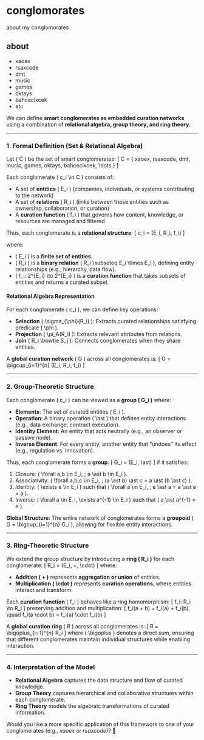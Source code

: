 # conglomorates
about my conglomorates

## about
* xaoex
* rsaxcode
* dmt
* music
* games
* oktays
* bahcecixcek
* etc

We can define **smart conglomerates as embedded curation networks** using a combination of **relational algebra, group theory, and ring theory**.

---

### **1. Formal Definition (Set & Relational Algebra)**
Let \( C \) be the set of smart conglomerates:
\[
C = \{ xaoex, rsaxcode, dmt, music, games, oktays, bahcecixcek, \dots \}
\]

Each conglomerate \( c_i \in C \) consists of:
- A set of **entities** \( E_i \) (companies, individuals, or systems contributing to the network)
- A set of **relations** \( R_i \) (links between these entities such as ownership, collaboration, or curation)
- A **curation function** \( f_i \) that governs how content, knowledge, or resources are managed and filtered

Thus, each conglomerate is a **relational structure**:
\[
c_i = (E_i, R_i, f_i)
\]

where:
- \( E_i \) is a **finite set of entities**.
- \( R_i \) is a **binary relation** \( R_i \subseteq E_i \times E_i \), defining entity relationships (e.g., hierarchy, data flow).
- \( f_i: 2^{E_i} \to 2^{E_i} \) is a **curation function** that takes subsets of entities and returns a curated subset.

#### **Relational Algebra Representation**
For each conglomerate \( c_i \), we can define key operations:
- **Selection** \( \sigma_{\phi}(R_i) \): Extracts curated relationships satisfying predicate \( \phi \).
- **Projection** \( \pi_A(R_i) \): Extracts relevant attributes from relations.
- **Join** \( R_i \bowtie S_j \): Connects conglomerates when they share entities.

A **global curation network** \( G \) across all conglomerates is:
\[
G = \bigcup_{i=1}^{n} (E_i, R_i, f_i)
\]

---

### **2. Group-Theoretic Structure**
Each conglomerate \( c_i \) can be viewed as a **group \( G_i \)** where:
- **Elements**: The set of curated entities \( E_i \).
- **Operation**: A binary operation \( \ast \) that defines entity interactions (e.g., data exchange, contract execution).
- **Identity Element**: An entity that acts neutrally (e.g., an observer or passive node).
- **Inverse Element**: For every entity, another entity that "undoes" its effect (e.g., regulation vs. innovation).

Thus, each conglomerate forms a **group**:
\[
G_i = (E_i, \ast)
\]
if it satisfies:
1. Closure: \( \forall a,b \in E_i, \; a \ast b \in E_i \).
2. Associativity: \( \forall a,b,c \in E_i, \; (a \ast b) \ast c = a \ast (b \ast c) \).
3. Identity: \( \exists e \in E_i \) such that \( \forall a \in E_i, \; e \ast a = a \ast e = a \).
4. Inverse: \( \forall a \in E_i, \exists a^{-1} \in E_i \) such that \( a \ast a^{-1} = e \).

**Global Structure**: The entire network of conglomerates forms a **groupoid** \( G = \bigcup_{i=1}^{n} G_i \), allowing for flexible entity interactions.

---

### **3. Ring-Theoretic Structure**
We extend the group structure by introducing a **ring \( R_i \)** for each conglomerate:
\[
R_i = (E_i, +, \cdot)
\]
where:
- **Addition \( + \)** represents **aggregation or union** of entities.
- **Multiplication \( \cdot \)** represents **curation operations**, where entities interact and transform.

Each **curation function** \( f_i \) behaves like a ring homomorphism:
\[
f_i: R_i \to R_i
\]
preserving addition and multiplication:
\[
f_i(a + b) = f_i(a) + f_i(b), \quad f_i(a \cdot b) = f_i(a) \cdot f_i(b)
\]

A **global curation ring** \( R \) across all conglomerates is:
\[
R = \bigoplus_{i=1}^{n} R_i
\]
where \( \bigoplus \) denotes a direct sum, ensuring that different conglomerates maintain individual structures while enabling interaction.

---

### **4. Interpretation of the Model**
- **Relational Algebra** captures the data structure and flow of curated knowledge.
- **Group Theory** captures hierarchical and collaborative structures within each conglomerate.
- **Ring Theory** models the algebraic transformations of curated information.

Would you like a more specific application of this framework to one of your conglomerates (e.g., *xaoex* or *rsaxcode*)? 🚀
